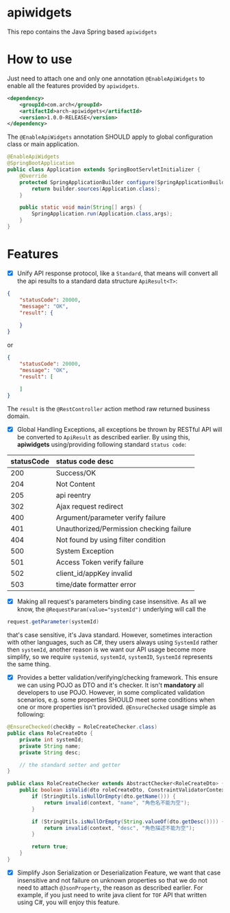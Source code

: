 # apiwidgets
This repo contains the Java Spring based `apiwidgets`

# How to use
Just need to attach one and only one annotation `@EnableApiWidgets` to enable all the features provided by `apiwidgets`.

```xml
<dependency>
    <groupId>com.arch</groupId>
    <artifactId>arch-apiwidgets</artifactId>
    <version>1.0.0-RELEASE</version>
</dependency>
```
The `@EnableApiWidgets` annotation SHOULD apply to global configuration class or main application.
```java
@EnableApiWidgets
@SpringBootApplication
public class Application extends SpringBootServletInitializer {
    @Override
    protected SpringApplicationBuilder configure(SpringApplicationBuilder builder) {
        return builder.sources(Application.class);
    }

    public static void main(String[] args) {
        SpringApplication.run(Application.class,args);
    }
}
```

# Features
- [x] Unify API response protocol, like a `Standard`, that means will convert all the api results to a standard data structure `ApiResult<T>`:
```json
{
    "statusCode": 20000,
    "message": "OK",
    "result": {
    
    }
}
```
or
```json
{
    "statusCode": 20000,
    "message": "OK",
    "result": [
    
    ]
}
```
The `result` is the `@RestController` action method raw returned business domain. 

- [x] Global Handling Exceptions, all exceptions be thrown by RESTful API will be converted to `ApiResult` as described earlier. By using this, **apiwidgets** using/providing following standard `status code`:

| statusCode |  status code desc                        |
|:-----------|:-----------------------------------------|
| 200      |  Success/OK                                |
| 204      |  Not Content                               |
| 205      |  api reentry                               |
| 302      |  Ajax request redirect                     |
| 400      |  Argument/parameter verify failure         |
| 401      |  Unauthorized/Permission checking failure  |
| 404      |  Not found by using filter condition       |
| 500      |  System Exception                          |
| 501      |  Access Token verify failure               |
| 502      |  client_id/appKey invalid                  |
| 503      |  time/date formatter error                 |

- [x] Making all request's parameters binding case insensitive. As all we know, the `@RequestParam(value="systemId")` underlying will call the
```java
request.getParameter(systemId)
```
that's case sensitive, it's Java standard. However, sometimes interaction with other languages, such as C#, they users always using `SystemId` rather then `systemId`, another reason is we want our API usage become more simplify, so we require `systemid`, `systemId`, `systemID`, `SystemId` represents the same thing.

- [x] Provides a better validation/verifying/checking framework. This ensure we can using POJO as DTO and it's checker. It isn't **mandatory** all developers to use POJO. However, in some complicated validation scenarios, e.g. some properties SHOULD meet some conditions when one or more properties isn't provided. `@EnsureChecked` usage simple as following:

```java
@EnsureChecked(checkBy = RoleCreateChecker.class)
public class RoleCreateDto {
    private int systemId;
    private String name;
    private String desc;

    // the standard setter and getter
}

public class RoleCreateChecker extends AbstractChecker<RoleCreateDto> {
    public boolean isValid(dto roleCreateDto, ConstraintValidatorContext context) {
        if (StringUtils.isNullOrEmpty(dto.getName())) {
            return invalid(context, "name", "角色名不能为空");
        }

        if (StringUtils.isNullOrEmpty(String.valueOf(dto.getDesc()))) {
            return invalid(context, "desc", "角色描述不能为空");
        }

        return true;
    }
}
```

- [x] Simplify Json Serialization or Deserialization Feature, we want that case insensitive and not failure on unknown properties so that we do not need to attach `@JsonProperty`, the reason as described earlier. For example, if you just need to write java client for `TOF` API that written using C#, you will enjoy this feature.
